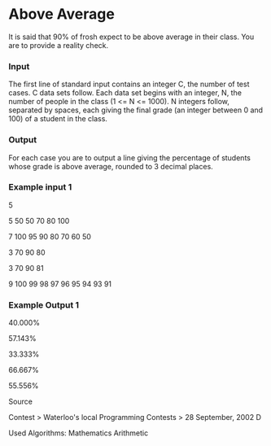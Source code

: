 # Above Average

It is said that 90% of frosh expect to be above average in their class. You are to provide a reality check.

### Input

The first line of standard input contains an integer C, the number of test cases. C data sets follow. Each data set begins with an integer, N, the number of people in the class (1 <= N <= 1000). N integers follow, separated by spaces, each giving the final grade (an integer between 0 and 100) of a student in the class. 

### Output

For each case you are to output a line giving the percentage of students whose grade is above average, rounded to 3 decimal places.

### Example input 1

5

5 50 50 70 80 100

7 100 95 90 80 70 60 50

3 70 90 80

3 70 90 81

9 100 99 98 97 96 95 94 93 91

### Example Output 1

40.000%

57.143%

33.333%

66.667%

55.556%

Source

Contest > Waterloo's local Programming Contests > 28 September, 2002 D

Used Algorithms:
Mathematics
Arithmetic
